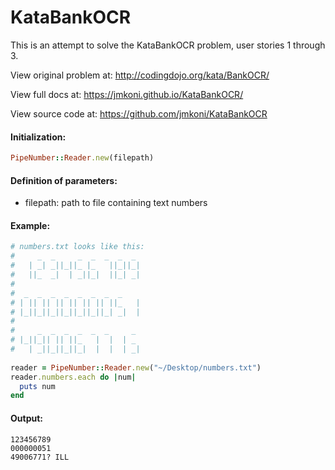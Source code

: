 # KataBankOCR

This is an attempt to solve the KataBankOCR problem, user stories 1 through 3.


View original problem at: http://codingdojo.org/kata/BankOCR/

View full docs at: https://jmkoni.github.io/KataBankOCR/

View source code at: https://github.com/jmkoni/KataBankOCR

#### Initialization:
```ruby
PipeNumber::Reader.new(filepath)
```
#### Definition of parameters:

* filepath: path to file containing text numbers

#### Example:
```ruby
# numbers.txt looks like this:
#     _  _     _  _  _  _  _ 
#   | _| _||_||_ |_   ||_||_|
#   ||_  _|  | _||_|  ||_| _|
# 
#  _  _  _  _  _  _  _  _    
# | || || || || || || ||_   |
# |_||_||_||_||_||_||_| _|  |
# 
#     _  _  _  _  _  _     _ 
# |_||_|| || ||_   |  |  | _ 
#   | _||_||_||_|  |  |  | _|
  
reader = PipeNumber::Reader.new("~/Desktop/numbers.txt")
reader.numbers.each do |num|
  puts num
end
```

#### Output:
```
123456789
000000051
49006771? ILL
```
